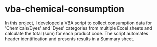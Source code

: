 # vba-chemical-consumption
In this project, I developed a VBA script to collect consumption data for 'Chemicals/Dyes' and 'Dyes' categories from multiple Excel sheets and calculate the total (sum) for each product code. The script automates header identification and presents results in a Summary sheet.
